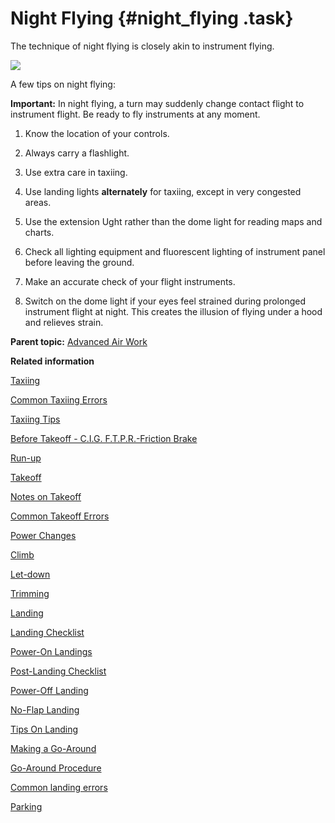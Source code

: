 # Night Flying {#night_flying .task}

The technique of night flying is closely akin to instrument flying.

![](../images/night_flying.png)

A few tips on night flying:

**Important:** In night flying, a turn may suddenly change contact flight to instrument flight. Be ready to fly instruments at any moment.

1.  Know the location of your controls.

2.  Always carry a flashlight.

3.  Use extra care in taxiing.

4.  Use landing lights **alternately** for taxiing, except in very congested areas.

5.  Use the extension Ught rather than the dome light for reading maps and charts.

6.  Check all lighting equipment and fluorescent lighting of instrument panel before leaving the ground.

7.  Make an accurate check of your flight instruments.

8.  Switch on the dome light if your eyes feel strained during prolonged instrument flight at night. This creates the illusion of flying under a hood and relieves strain.


**Parent topic:** [Advanced Air Work](../topics/advanced_air_work.md)

**Related information**  


[Taxiing](../topics/taxiing.md)

[Common Taxiing Errors](../topics/common_taxiing_errors.md)

[Taxiing Tips](../topics/taxiing_tips.md)

[Before Takeoff - C.I.G. F.T.P.R.-Friction Brake](../topics/before_takeoff_c.i.g.f.t.p.r._friction_brake.md)

[Run-up](../topics/run_up.md)

[Takeoff](../topics/takeoff.md)

[Notes on Takeoff](../topics/notes_on_takeoff.md)

[Common Takeoff Errors](../topics/common_takeoff_errors.md)

[Power Changes](../topics/power_changes.md)

[Climb](../topics/climb.md)

[Let-down](../topics/let_down.md)

[Trimming](../topics/trimming.md)

[Landing](../topics/landing.md)

[Landing Checklist](../topics/landing_checklist.md)

[Power-On Landings](../topics/power_on_landings.md)

[Post-Landing Checklist](../topics/post_landing_checklist.md)

[Power-Off Landing](../topics/power_off_landing.md)

[No-Flap Landing](../topics/no_flap_landing.md)

[Tips On Landing](../topics/tips_on_landing.md)

[Making a Go-Around](../topics/making_a_go_around.md)

[Go-Around Procedure](../topics/go_around_procedure.md)

[Common landing errors](../topics/common_landing_errors.md)

[Parking](../topics/parking.md)

